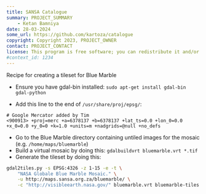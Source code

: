 ```yaml
---
title: SANSA Catalogue
summary: PROJECT_SUMMARY
    - Ketan Bamniya
date: 28-03-2024
some_url: https://github.com/kartoza/catalogue
copyright: Copyright 2023, PROJECT_OWNER
contact: PROJECT_CONTACT
license: This program is free software; you can redistribute it and/or modify it under the terms of the GNU Affero General Public License as published by the Free Software Foundation; either version 3 of the License, or (at your option) any later version.
#context_id: 1234
---
```


Recipe for creating a tileset for Blue Marble

* Ensure you have gdal-bin installed: ``sudo apt-get install gdal-bin gdal-python``

* Add this line to the end of ``/usr/share/proj/epsg/``: 
```
# Google Mercator added by Tim
<900913> +proj=merc +a=6378137 +b=6378137 +lat_ts=0.0 +lon_0=0.0 +x_0=0.0 +y_0=0 +k=1.0 +units=m +nadgrids=@null +no_defs
```


* Go to the Blue Marble directory containing untiled images for the mosaic (e.g. ``/home/maps/bluemarble``)
* Build a virtual mosaic by doing this: ``gdalbuildvrt bluemarble.vrt *.tif``
* Generate the tileset by doing this:

```bash
gdal2tiles.py -s EPSG:4326 -z 1-15 -e -t \
    "NASA Globale Blue Marble Mosaic." \
    -u http://maps.sansa.org.za/bluemarble/ \
    -c "http://visibleearth.nasa.gov/" bluemarble.vrt bluemarble-tiles
```
